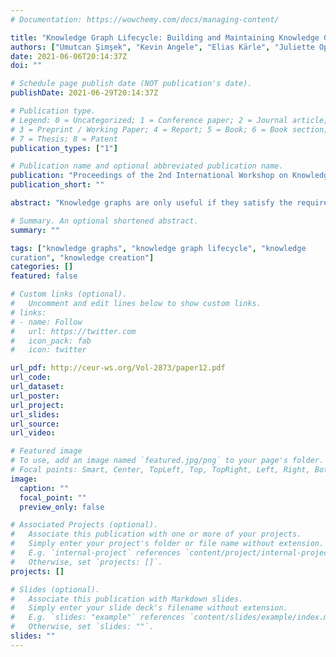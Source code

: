```yaml
---
# Documentation: https://wowchemy.com/docs/managing-content/

title: "Knowledge Graph Lifecycle: Building and Maintaining Knowledge Graphs"
authors: ["Umutcan Şimşek", "Kevin Angele", "Elias Kärle", "Juliette Opdenplatz", "Dennis Sommer", "Jürgen Umbrich", "Dieter Fensel"]
date: 2021-06-06T20:14:37Z
doi: ""

# Schedule page publish date (NOT publication's date).
publishDate: 2021-06-29T20:14:37Z

# Publication type.
# Legend: 0 = Uncategorized; 1 = Conference paper; 2 = Journal article;
# 3 = Preprint / Working Paper; 4 = Report; 5 = Book; 6 = Book section;
# 7 = Thesis; 8 = Patent
publication_types: ["1"]

# Publication name and optional abbreviated publication name.
publication: "Proceedings of the 2nd International Workshop on Knowledge Graph Construction (KGC 2021) co-located with 18th Extended Semantic Web Conference (ESWC 2021), CEUR-WS Vol. 2873"
publication_short: ""

abstract: "Knowledge graphs are only useful if they satisfy the requirements of those applications in terms of quality. In this in-use experience paper, we present our approach and tools for supporting the knowledge graph Lifecycle that starts with creation and hosting and continues with the curation and deployment. The curation process enables the maintenance of a knowledge graph, especially in terms of correctness and completeness. We provide process models and evaluation of developed tools with Knowledge Graphs in the tourism domain. We discuss the lessons learned from implementing such an approach in an open and commercial setting in several use cases."

# Summary. An optional shortened abstract.
summary: ""

tags: ["knowledge graphs", "knowledge graph lifecycle", "knowledge
curation", "knowledge creation"]
categories: []
featured: false

# Custom links (optional).
#   Uncomment and edit lines below to show custom links.
# links:
# - name: Follow
#   url: https://twitter.com
#   icon_pack: fab
#   icon: twitter

url_pdf: http://ceur-ws.org/Vol-2873/paper12.pdf
url_code:
url_dataset:
url_poster:
url_project:
url_slides:
url_source:
url_video:

# Featured image
# To use, add an image named `featured.jpg/png` to your page's folder. 
# Focal points: Smart, Center, TopLeft, Top, TopRight, Left, Right, BottomLeft, Bottom, BottomRight.
image:
  caption: ""
  focal_point: ""
  preview_only: false

# Associated Projects (optional).
#   Associate this publication with one or more of your projects.
#   Simply enter your project's folder or file name without extension.
#   E.g. `internal-project` references `content/project/internal-project/index.md`.
#   Otherwise, set `projects: []`.
projects: []

# Slides (optional).
#   Associate this publication with Markdown slides.
#   Simply enter your slide deck's filename without extension.
#   E.g. `slides: "example"` references `content/slides/example/index.md`.
#   Otherwise, set `slides: ""`.
slides: ""
---
```

